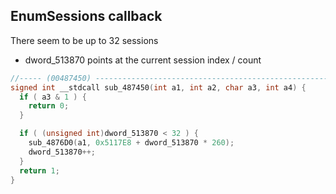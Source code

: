 ## EnumSessions callback

There seem to be up to 32 sessions

* dword_513870 points at the current session index / count

```C
//----- (00487450) --------------------------------------------------------
signed int __stdcall sub_487450(int a1, int a2, char a3, int a4) {
  if ( a3 & 1 ) {
    return 0;
  }

  if ( (unsigned int)dword_513870 < 32 ) {
    sub_4876D0(a1, 0x5117E8 + dword_513870 * 260);
    dword_513870++;
  }
  return 1;
}
```